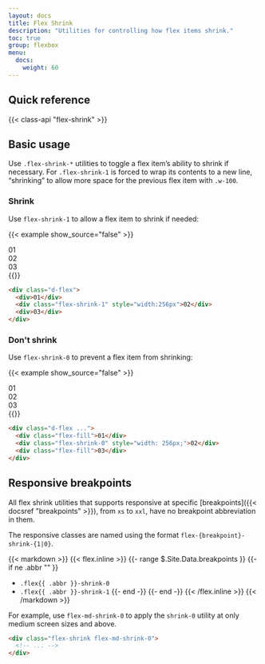 ```yaml
---
layout: docs
title: Flex Shrink
description: "Utilities for controlling how flex items shrink."
toc: true
group: flexbox
menu:
  docs:
    weight: 60
---
```


## Quick reference 

{{< class-api "flex-shrink" >}}

## Basic usage

Use `.flex-shrink-*` utilities to toggle a flex item’s ability to shrink if necessary. For `.flex-shrink-1` is forced to wrap its contents to a new line, “shrinking” to allow more space for the previous flex item with `.w-100`.

### Shrink

Use `flex-shrink-1` to allow a flex item to shrink if needed:

{{< example show_source="false" >}}
  <div class="d-flex bg-striped-purple gap-4 rounded">
    <div class="d-flex align-items-center justify-content-center rounded text-bg-dark p-4">01</div>
    <div class="d-flex flex-shrink-1 align-items-center justify-content-center rounded text-bg-purple p-4" style="width:256px">02</div>
    <div class="d-flex align-items-center justify-content-center rounded text-bg-dark p-4">03</div>
  </div>
{{</ example >}}

```html
<div class="d-flex">
  <div>01</div>
  <div class="flex-shrink-1" style="width:256px">02</div>
  <div>03</div>
</div>
```

### Don't shrink

Use `flex-shrink-0` to prevent a flex item from shrinking:

{{< example show_source="false" >}}
  <div class="overflow-auto">
    <div class="d-flex bg-striped-purple gap-4">
      <div class="d-flex flex-fill align-items-center justify-content-center rounded text-bg-dark p-4">01</div>
      <div class="d-flex flex-shrink-0 align-items-center justify-content-center rounded text-bg-purple p-4" style="width:256px;">02</div>
      <div class="d-flex flex-fill align-items-center justify-content-center rounded text-bg-dark p-4">03</div>
    </div>
  </div>
{{</ example >}}

```html
<div class="d-flex ...">
  <div class="flex-fill">01</div>
  <div class="flex-shrink-0" style="width: 256px;">02</div>
  <div class="flex-fill">03</div>
</div>
```

## Responsive breakpoints

All flex shrink utilities that supports responsive at specific [breakpoints]({{< docsref "breakpoints" >}}), from `xs` to `xxl`, have no breakpoint abbreviation in them. 

The responsive classes are named using the format `flex-{breakpoint}-shrink-{1|0}`.

{{< markdown >}}
{{< flex.inline >}}
{{- range $.Site.Data.breakpoints }}
{{- if ne .abbr "" }}
- `.flex{{ .abbr }}-shrink-0`
- `.flex{{ .abbr }}-shrink-1`
{{- end -}}
{{- end -}}
{{< /flex.inline >}}
{{< /markdown >}}

For example, use `flex-md-shrink-0` to apply the `shrink-0` utility at only medium screen sizes and above.

```html
<div class="flex-shrink flex-md-shrink-0">
  <!-- ... -->
</div>
```